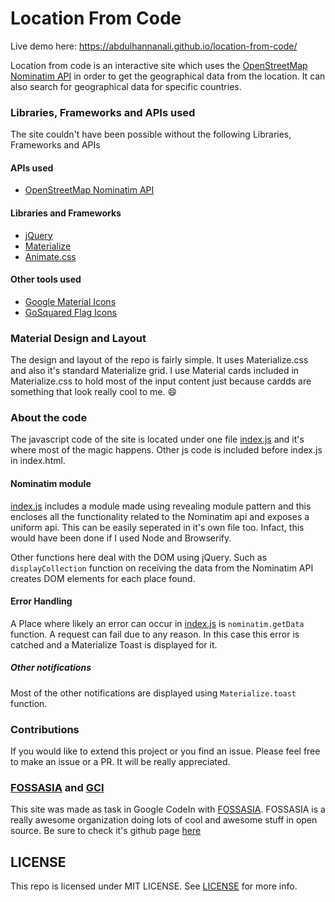 # Location From Code

Live demo here: https://abdulhannanali.github.io/location-from-code/

Location from code is an interactive site which uses the [OpenStreetMap Nominatim API](http://wiki.openstreetmap.org/wiki/Nominatim) in order to get the geographical data from the location. It can also search for geographical data for specific countries. 

### Libraries, Frameworks and APIs used
The site couldn't have been possible without the following Libraries, Frameworks and APIs

#### APIs used
- [OpenStreetMap Nominatim API](http://wiki.openstreetmap.org/wiki/Nominatim)

#### Libraries and Frameworks
- [jQuery](http://jquery.com)
- [Materialize](http://materializecss.com)
- [Animate.css](https://daneden.github.io/animate.css/)

#### Other tools used
- [Google Material Icons](https://www.google.com/design/icons/)
- [GoSquared Flag Icons](https://www.gosquared.com/resources/flag-icons/)


### Material Design and Layout
The design and layout of the repo is fairly simple. It uses Materialize.css and also it's standard Materialize grid. I use Material cards included in Materialize.css to hold most of the input content just because cardds are something that look really cool to me. :smile:     	


### About the code
The javascript code of the site is located under one file [index.js](js/index.js) and it's where most of the magic happens. Other js code is included before index.js in index.html.

#### Nominatim module
[index.js](js/index.js) includes a module made using revealing module pattern and this encloses all the functionality related to the Nominatim api and exposes a uniform api. This can be easily seperated in it's own file too. Infact, this would have been done if I used Node and Browserify. 

Other functions here deal with the DOM using jQuery. Such as `displayCollection` function on receiving the data from the Nominatim API creates DOM elements for each place found.

#### Error Handling
A Place where likely an error can occur in [index.js](js/index.js) is `nominatim.getData` function. A request can fail due to any reason. In this case this error is catched and a Materialize Toast is displayed for it. 

#####  Other notifications
Most of the other notifications are displayed using `Materialize.toast` function. 

### Contributions
If you would like to extend this project or you find an issue. Please feel free to make an issue or a PR. It will be really appreciated.

### [FOSSASIA](https://fossasia.org) and [GCI](https://codein.withgoogle.com)
This site was made as task in Google CodeIn with [FOSSASIA](https://fossasia.org). FOSSASIA is a really awesome organization doing lots of cool and awesome stuff in open source. Be sure to check it's github page [here](https://fossasia.github.iio)

## LICENSE
This repo is licensed under MIT LICENSE. See [LICENSE](LICENSE) for more info.